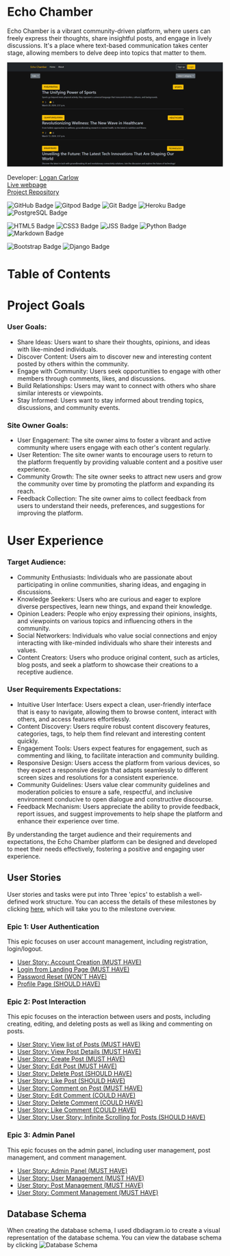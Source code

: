 # Echo Chamber
Echo Chamber is a vibrant community-driven platform, where users can freely express their thoughts, share insightful posts, and engage in lively discussions. It's a place where text-based communication takes center stage, allowing members to delve deep into topics that matter to them.


<center> 

![Mock Image](readme/mock-image.png)

</center>

Developer: [Logan Carlow](https://github.com/TerraBite147) <br>
[Live webpage](https://echo-chamber-ci-f4fdc2207726.herokuapp.com/)<br>
[Project Repository](https://github.com/TerraBite147/echo-chamber)<br>


![GitHub Badge](https://img.shields.io/badge/GitHub-181717?logo=github&logoColor=fff&style=for-the-badge)
![Gitpod Badge](https://img.shields.io/badge/Gitpod-FFAE33?logo=gitpod&logoColor=fff&style=for-the-badge)
![Git Badge](https://img.shields.io/badge/Git-F05032?logo=git&logoColor=fff&style=for-the-badge)
![Heroku Badge](https://img.shields.io/badge/Heroku-430098?logo=heroku&logoColor=fff&style=for-the-badge)
![PostgreSQL Badge](https://img.shields.io/badge/PostgreSQL-4169E1?logo=postgresql&logoColor=fff&style=for-the-badge)

![HTML5 Badge](https://img.shields.io/badge/HTML5-E34F26?logo=html5&logoColor=fff&style=for-the-badge)
![CSS3 Badge](https://img.shields.io/badge/CSS3-1572B6?logo=css3&logoColor=fff&style=for-the-badge)
![JSS Badge](https://img.shields.io/badge/JSS-F7DF1E?logo=jss&logoColor=000&style=for-the-badge)
![Python Badge](https://img.shields.io/badge/Python-3776AB?logo=python&logoColor=fff&style=for-the-badge)
![Markdown Badge](https://img.shields.io/badge/Markdown-000?logo=markdown&logoColor=fff&style=for-the-badge)

![Bootstrap Badge](https://img.shields.io/badge/Bootstrap-7952B3?logo=bootstrap&logoColor=fff&style=for-the-badge)
![Django Badge](https://img.shields.io/badge/Django-092E20?logo=django&logoColor=fff&style=for-the-badge)


# Table of Contents



# Project Goals

### User Goals:
- Share Ideas: Users want to share their thoughts, opinions, and ideas with like-minded individuals.
- Discover Content: Users aim to discover new and interesting content posted by others within the community.
- Engage with Community: Users seek opportunities to engage with other members through comments, likes, and discussions.
- Build Relationships: Users may want to connect with others who share similar interests or viewpoints.
- Stay Informed: Users want to stay informed about trending topics, discussions, and community events.
### Site Owner Goals:
- User Engagement: The site owner aims to foster a vibrant and active community where users engage with each other's content regularly.
- User Retention: The site owner wants to encourage users to return to the platform frequently by providing valuable content and a positive user experience.
- Community Growth: The site owner seeks to attract new users and grow the community over time by promoting the platform and expanding its reach.
- Feedback Collection: The site owner aims to collect feedback from users to understand their needs, preferences, and suggestions for improving the platform.

# User Experience

### Target Audience:
- Community Enthusiasts: Individuals who are passionate about participating in online communities, sharing ideas, and engaging in discussions.
- Knowledge Seekers: Users who are curious and eager to explore diverse perspectives, learn new things, and expand their knowledge.
- Opinion Leaders: People who enjoy expressing their opinions, insights, and viewpoints on various topics and influencing others in the community.
- Social Networkers: Individuals who value social connections and enjoy interacting with like-minded individuals who share their interests and values.
- Content Creators: Users who produce original content, such as articles, blog posts, and seek a platform to showcase their creations to a receptive audience.
### User Requirements Expectations:
- Intuitive User Interface: Users expect a clean, user-friendly interface that is easy to navigate, allowing them to browse content, interact with others, and access features effortlessly.
- Content Discovery: Users require robust content discovery features, categories, tags, to help them find relevant and interesting content quickly.
- Engagement Tools: Users expect features for engagement, such as commenting and liking, to facilitate interaction and community building.
- Responsive Design: Users access the platform from various devices, so they expect a responsive design that adapts seamlessly to different screen sizes and resolutions for a consistent experience.
- Community Guidelines: Users value clear community guidelines and moderation policies to ensure a safe, respectful, and inclusive environment conducive to open dialogue and constructive discourse.
- Feedback Mechanism: Users appreciate the ability to provide feedback, report issues, and suggest improvements to help shape the platform and enhance their experience over time.

By understanding the target audience and their requirements and expectations, the Echo Chamber platform can be designed and developed to meet their needs effectively, fostering a positive and engaging user experience.

## User Stories
User stories and tasks were put into Three 'epics' to establish a well-defined work structure. You can access the details of these milestones by clicking [here](https://github.com/TerraBite147/echo-chamber/milestones), which will take you to the milestone overview.

### Epic 1: User Authentication
This epic focuses on user account management, including registration, login/logout.

- [User Story: Account Creation (MUST HAVE)](https://github.com/TerraBite147/echo-chamber/issues/2)
- [Login from Landing Page (MUST HAVE)](https://github.com/TerraBite147/echo-chamber/issues/16)
- [Password Reset (WON'T HAVE)](https://github.com/TerraBite147/echo-chamber/issues/17)
- [Profile Page (SHOULD HAVE)](https://github.com/TerraBite147/echo-chamber/issues/15)

### Epic 2: Post Interaction
This epic focuses on the interaction between users and posts, including creating, editing, and deleting posts as well as liking and commenting on posts.

- [User Story: View list of Posts (MUST HAVE)](https://github.com/TerraBite147/echo-chamber/issues/12)
- [User Story: View Post Details (MUST HAVE)](https://github.com/TerraBite147/echo-chamber/issues/14)
- [User Story: Create Post (MUST HAVE)](https://github.com/TerraBite147/echo-chamber/issues/3)
- [User Story: Edit Post (MUST HAVE)](https://github.com/TerraBite147/echo-chamber/issues/18)
- [User Story: Delete Post (SHOULD HAVE)](https://github.com/TerraBite147/echo-chamber/issues/7)
- [User Story: Like Post (SHOULD HAVE)](https://github.com/TerraBite147/echo-chamber/issues/5)
- [User Story: Comment on Post (MUST HAVE)](https://github.com/TerraBite147/echo-chamber/issues/4)
- [User Story: Edit Comment (COULD HAVE)](https://github.com/TerraBite147/echo-chamber/issues/8)
- [User Story: Delete Comment (COULD HAVE)](https://github.com/TerraBite147/echo-chamber/issues/19)
- [User Story: Like Comment (COULD HAVE)](https://github.com/TerraBite147/echo-chamber/issues/20)
- [User Story: User Story: Infinite Scrolling for Posts (SHOULD HAVE)](https://github.com/TerraBite147/echo-chamber/issues/13)

### Epic 3: Admin Panel
This epic focuses on the admin panel, including user management, post management, and comment management.

- [User Story: Admin Panel (MUST HAVE)](https://github.com/TerraBite147/echo-chamber/issues/21)
- [User Story: User Management (MUST HAVE)](https://github.com/TerraBite147/echo-chamber/issues/22)
- [User Story: Post Management (MUST HAVE)](https://github.com/TerraBite147/echo-chamber/issues/23)
- [User Story: Comment Management (MUST HAVE)](https://github.com/TerraBite147/echo-chamber/issues/24)

## Database Schema

When creating the database schema, I used dbdiagram.io to create a visual representation of the database schema. You can view the database schema by clicking ![Database Schema](database.png)
